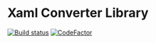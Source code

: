 # Xaml Converter Library

[![Build status](https://ci.appveyor.com/api/projects/status/qwi00dtupfjva1m8?svg=true)](https://ci.appveyor.com/project/dlebansais/xamlconverterlibrary) [![CodeFactor](https://www.codefactor.io/repository/github/dlebansais/xamlconverterlibrary/badge)](https://www.codefactor.io/repository/github/dlebansais/xamlconverterlibrary)
